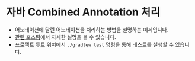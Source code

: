 # 자바 Combined Annotation 처리

- 어노테이션에 달린 어노테이션을 처리하는 방법을 설명하는 예제입니다.
- [관련 포스팅]()에서 자세한 설명을 볼 수 있습니다.
- 프로젝트 루트 위치에서 `./gradlew test` 명령을 통해 테스트를 실행할 수 있습니다.
